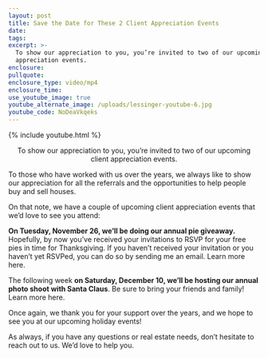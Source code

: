 ```yaml
---
layout: post
title: Save the Date for These 2 Client Appreciation Events
date:
tags:
excerpt: >-
  To show our appreciation to you, you’re invited to two of our upcoming client
  appreciation events.
enclosure:
pullquote:
enclosure_type: video/mp4
enclosure_time:
use_youtube_image: true
youtube_alternate_image: /uploads/lessinger-youtube-6.jpg
youtube_code: NoDeaVkqeks
---
```


{% include youtube.html %}<center>To show our appreciation to you, you’re invited to two of our upcoming client appreciation events.</center>

To those who have worked with us over the years, we always like to show our appreciation for all the referrals and the opportunities to help people buy and sell houses.

On that note, we have a couple of upcoming client appreciation events that we’d love to see you attend:

**On Tuesday, November 26, we’ll be doing our annual pie giveaway.** Hopefully, by now you’ve received your invitations to RSVP for your free pies in time for Thanksgiving. If you haven’t received your invitation or you haven’t yet RSVPed, you can do so by sending me an email. Learn more here.

The following week **on Saturday, December 10, we’ll be hosting our annual photo shoot with Santa Claus**. Be sure to bring your friends and family\! Learn more here.

Once again, we thank you for your support over the years, and we hope to see you at our upcoming holiday events\!

As always, if you have any questions or real estate needs, don’t hesitate to reach out to us. We’d love to help you.

&nbsp;